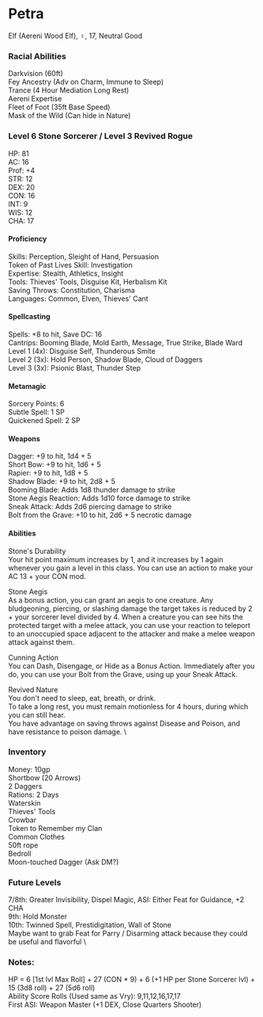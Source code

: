 # Petra 
Elf (Aereni Wood Elf), ♀, 17, Neutral Good

### Racial Abilities
Darkvision (60ft) \
Fey Ancestry (Adv on Charm, Immune to Sleep) \
Trance (4 Hour Mediation Long Rest) \
Aereni Expertise \
Fleet of Foot (35ft Base Speed) \
Mask of the Wild (Can hide in Nature) 

### Level 6 Stone Sorcerer / Level 3 Revived Rogue
HP: 81 \
AC: 16 \
Prof: +4 \
STR: 12 \
DEX: 20 \
CON: 16 \
INT: 9 \
WIS: 12 \
CHA: 17

#### Proficiency
Skills: Perception, Sleight of Hand, Persuasion \
Token of Past Lives Skill: Investigation \
Expertise: Stealth, Athletics, Insight \
Tools: Thieves' Tools, Disguise Kit, Herbalism Kit \
Saving Throws: Constitution, Charisma \
Languages: Common, Elven, Thieves' Cant

#### Spellcasting
Spells: +8 to hit, Save DC: 16 \
Cantrips: Booming Blade, Mold Earth, Message, True Strike, Blade Ward \
Level 1 (4x): Disguise Self, Thunderous Smite \
Level 2 (3x): Hold Person, Shadow Blade, Cloud of Daggers \
Level 3 (3x): Psionic Blast, Thunder Step

#### Metamagic
Sorcery Points: 6 \
Subtle Spell: 1 SP \
Quickened Spell: 2 SP 

#### Weapons 
Dagger: +9 to hit, 1d4 + 5 \
Short Bow: +9 to hit, 1d6 + 5 \
Rapier: +9 to hit, 1d8 + 5 \
Shadow Blade: +9 to hit, 2d8 + 5 \
Booming Blade: Adds 1d8 thunder damage to strike \
Stone Aegis Reaction: Adds 1d10 force damage to strike \
Sneak Attack: Adds 2d6 piercing damage to strike \
Bolt from the Grave: +10 to hit, 2d6 + 5 necrotic damage 

#### Abilities
Stone's Durability \
Your hit point maximum increases by 1, and it increases by 1 again whenever you gain a level in this class. You can use an action to make your AC 13 + your CON mod. 

Stone Aegis \
As a bonus action, you can grant an aegis to one creature. Any bludgeoning, piercing, or slashing damage the target takes is reduced by 2 + your sorcerer level divided by 4. 
When a creature you can see hits the protected target with a melee attack, you can use your reaction to teleport to an unoccupied space adjacent to the attacker and make a melee weapon attack against them. 

Cunning Action \
You can Dash, Disengage, or Hide as a Bonus Action. Immediately after you do, you can use your Bolt from the Grave, using up your Sneak Attack.

Revived Nature \
You don't need to sleep, eat, breath, or drink. \
To take a long rest, you must remain motionless for 4 hours, during which you can still hear. \
You have advantage on saving throws against Disease and Poison, and have resistance to poison damage. \

### Inventory
Money: 10gp \
Shortbow (20 Arrows) \
2 Daggers \
Rations: 2 Days \
Waterskin \
Thieves' Tools \
Crowbar \
Token to Remember my Clan \
Common Clothes \
50ft rope \
Bedroll \
Moon-touched Dagger (Ask DM?)

### Future Levels
7/8th: Greater Invisibility, Dispel Magic, ASI: Either Feat for Guidance, +2 CHA \
9th: Hold Monster \
10th: Twinned Spell, Prestidigitation, Wall of Stone \
Maybe want to grab Feat for Parry / Disarming attack because they could be useful and flavorful \ 


### Notes:
HP = 6 [1st lvl Max Roll] + 27 (CON * 9) + 6 (+1 HP per Stone Sorcerer lvl) + 15 (3d8 roll) + 27 (5d6 roll) \
Ability Score Rolls (Used same as Vry): 9,11,12,16,17,17 \
First ASI: Weapon Master (+1 DEX, Close Quarters Shooter)
